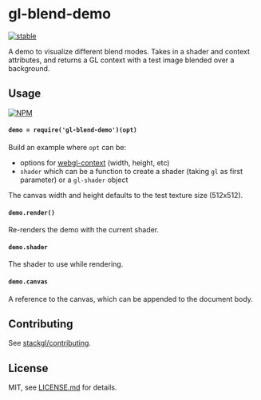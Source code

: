 # gl-blend-demo

[![stable](http://badges.github.io/stability-badges/dist/stable.svg)](http://github.com/badges/stability-badges)

A demo to visualize different blend modes. Takes in a shader and context attributes, and returns a GL context with a test image blended over a background. 

## Usage

[![NPM](https://nodei.co/npm/gl-blend-demo.png)](https://www.npmjs.com/package/gl-blend-demo)

#### `demo = require('gl-blend-demo')(opt)`

Build an example where `opt` can be:

- options for [webgl-context](https://github.com/mattdesl/webgl-context) (width, height, etc)
- `shader` which can be a function to create a shader (taking `gl` as first parameter) or a `gl-shader` object

The canvas width and height defaults to the test texture size (512x512).

#### `demo.render()`

Re-renders the demo with the current shader.

#### `demo.shader`

The shader to use while rendering.

#### `demo.canvas`

A reference to the canvas, which can be appended to the document body.

#### 

## Contributing

See [stackgl/contributing](https://github.com/stackgl/contributing).

## License

MIT, see [LICENSE.md](http://github.com/Jam3/gl-blend-demo/blob/master/LICENSE.md) for details.
